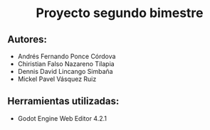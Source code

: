 <h1 align="center"> Proyecto segundo bimestre </h1> 

## Autores:

- Andrés Fernando Ponce Córdova
- Chiristian Falso Nazareno Tilapia
- Dennis David Lincango Simbaña
- Mickel Pavel Vásquez Ruiz

## Herramientas utilizadas:
- Godot Engine Web Editor 4.2.1
